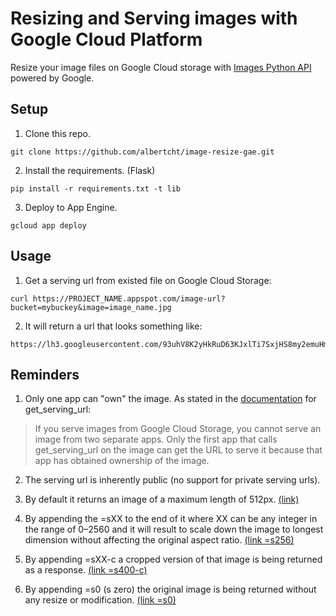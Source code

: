 Resizing and Serving images with Google Cloud Platform
==================================

Resize your image files on Google Cloud storage with [Images Python API](https://developers.google.com/appengine/docs/python/images/) powered by Google.

## Setup

1. Clone this repo.

```
git clone https://github.com/albertcht/image-resize-gae.git
```

2. Install the requirements. (Flask)

```
pip install -r requirements.txt -t lib
```

3. Deploy to App Engine.

```
gcloud app deploy
```

## Usage

1. Get a serving url from existed file on Google Cloud Storage:

```
curl https://PROJECT_NAME.appspot.com/image-url?bucket=mybuckey&image=image_name.jpg
```

2. It will return a url that looks something like:

```
https://lh3.googleusercontent.com/93uhV8K2yHkRuD63KJxlTi7SxjHS8my2emuHmGLZxEmX99_XAjTN3c_2zmKVb3XQ5d8FEkwtgbGjyYpaDQg
```

## Reminders

1. Only one app can "own" the image. As stated in the [documentation](https://developers.google.com/appengine/docs/python/images/functions) for get_serving_url:

> If you serve images from Google Cloud Storage, you cannot serve an image from two separate apps. Only the first app that calls get_serving_url on the image can get the URL to serve it because that app has obtained ownership of the image.

2. The serving url is inherently public (no support for private serving urls).

3. By default it returns an image of a maximum length of 512px. [(link)](https://lh3.googleusercontent.com/93uhV8K2yHkRuD63KJxlTi7SxjHS8my2emuHmGLZxEmX99_XAjTN3c_2zmKVb3XQ5d8FEkwtgbGjyYpaDQg)

4. By appending the =sXX to the end of it where XX can be any integer in the range of 0–2560 and it will result to scale down the image to longest dimension without affecting the original aspect ratio. [(link =s256)](https://lh3.googleusercontent.com/93uhV8K2yHkRuD63KJxlTi7SxjHS8my2emuHmGLZxEmX99_XAjTN3c_2zmKVb3XQ5d8FEkwtgbGjyYpaDQg=s256)

5. By appending =sXX-c a cropped version of that image is being returned as a response. [(link =s400-c)](https://lh3.googleusercontent.com/93uhV8K2yHkRuD63KJxlTi7SxjHS8my2emuHmGLZxEmX99_XAjTN3c_2zmKVb3XQ5d8FEkwtgbGjyYpaDQg=s400-c)

6. By appending =s0 (s zero) the original image is being returned without any resize or modification. [(link =s0)](https://lh3.googleusercontent.com/93uhV8K2yHkRuD63KJxlTi7SxjHS8my2emuHmGLZxEmX99_XAjTN3c_2zmKVb3XQ5d8FEkwtgbGjyYpaDQg=s0)
